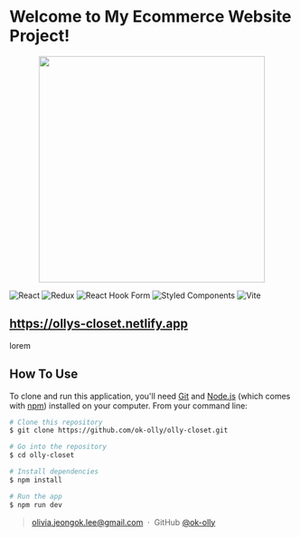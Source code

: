 # Welcome to My Ecommerce Website Project!

<p align='center'>
<img src="public/readmeimg/screenshot-desktop01.png" height='400px'>
</p>

![React](https://img.shields.io/badge/react-%2320232a.svg?style=for-the-badge&logo=react&logoColor=%2361DAFB)
![Redux](https://img.shields.io/badge/redux-%23593d88.svg?style=for-the-badge&logo=redux&logoColor=white)
![React Hook Form](https://img.shields.io/badge/React%20Hook%20Form-%23EC5990.svg?style=for-the-badge&logo=reacthookform&logoColor=white)
![Styled Components](https://img.shields.io/badge/styled--components-DB7093?style=for-the-badge&logo=styled-components&logoColor=white)
![Vite](https://img.shields.io/badge/vite-%23646CFF.svg?style=for-the-badge&logo=vite&logoColor=white)

## https://ollys-closet.netlify.app

lorem

## How To Use

To clone and run this application, you'll need [Git](https://git-scm.com) and [Node.js](https://nodejs.org/en/download/) (which comes with [npm](http://npmjs.com)) installed on your computer. From your command line:

```bash
# Clone this repository
$ git clone https://github.com/ok-olly/olly-closet.git

# Go into the repository
$ cd olly-closet

# Install dependencies
$ npm install

# Run the app
$ npm run dev
```

<!-- > [olivia.jeongok.lee@gmail.com]() &nbsp;&middot;&nbsp; -->

> olivia.jeongok.lee@gmail.com &nbsp;&middot;&nbsp;
> GitHub [@ok-olly](https://github.com/ok-olly)
